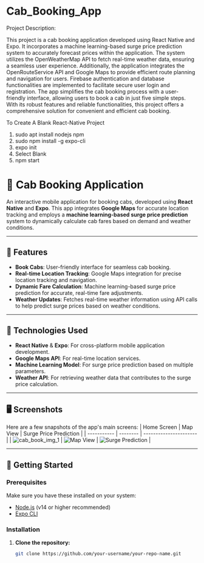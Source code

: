 # Cab_Booking_App

Project Description:

This project is a cab booking application developed using React Native and Expo. It incorporates a machine learning-based surge price prediction system to accurately forecast prices within the application. The system utilizes the OpenWeatherMap API to fetch real-time weather data, ensuring a seamless user experience. Additionally, the application integrates the OpenRouteService API and Google Maps to provide efficient route planning and navigation for users. Firebase authentication and database functionalities are implemented to facilitate secure user login and registration. The app simplifies the cab booking process with a user-friendly interface, allowing users to book a cab in just five simple steps. With its robust features and reliable functionalities, this project offers a comprehensive solution for convenient and efficient cab booking.

To Create A Blank React-Native Project
1. sudo apt install nodejs npm
2. sudo npm install -g expo-cli
3. expo init <Folder Name>
4. Select Blank
5. npm start

# 🚖 Cab Booking Application

An interactive mobile application for booking cabs, developed using **React Native** and **Expo**. This app integrates **Google Maps** for accurate location tracking and employs a **machine learning-based surge price prediction** system to dynamically calculate cab fares based on demand and weather conditions. 

---

## 📱 Features

- **Book Cabs**: User-friendly interface for seamless cab booking.
- **Real-time Location Tracking**: Google Maps integration for precise location tracking and navigation.
- **Dynamic Fare Calculation**: Machine learning-based surge price prediction for accurate, real-time fare adjustments.
- **Weather Updates**: Fetches real-time weather information using API calls to help predict surge prices based on weather conditions.

---

## 🔧 Technologies Used

- **React Native** & **Expo**: For cross-platform mobile application development.
- **Google Maps API**: For real-time location services.
- **Machine Learning Model**: For surge price prediction based on multiple parameters.
- **Weather API**: For retrieving weather data that contributes to the surge price calculation.

---

## 🖥️ Screenshots

Here are a few snapshots of the app's main screens:
| Home Screen | Map View | Surge Price Prediction |
| ----------- | -------- | ---------------------- |
| ![cab_book_img_1](https://github.com/mostafijur07/Cab_Booking_App/assets/89746261/6bb23738-0de4-448b-90ca-e894a9598c39) | ![Map View](https://link_to_image2) | ![Surge Prediction](https://link_to_image3) |

---

## 🚀 Getting Started

### Prerequisites

Make sure you have these installed on your system:

- [Node.js](https://nodejs.org/) (v14 or higher recommended)
- [Expo CLI](https://docs.expo.dev/get-started/installation/)

### Installation

1. **Clone the repository:**
   ```bash
   git clone https://github.com/your-username/your-repo-name.git
